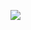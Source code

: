 [![](https://mermaid.ink/img/pako:eNqVkk9LAzEQxb_KkJNC273voQdRBA-2sHpbkGky2x02f9Yk21VKv7tJU8WDCuaQDEPey-8lOQrpFIlaBHqdyEq6Zdx7NK2FNKyLBJq6CK6DG-_mQL6G5zRDx1oH6Jw3gFaB1CyHAGHaGY5FfNm_XK8b8ocs3G6aJ-hjHENdVSFOiimsZFj1pAPbgVcdV_SGZtSE41hZml8yQbFDGfmAiae4fQP0vO_PhJ_nlBUOqFklRTgTzp5zmRoI0cFDs3n828OqJARPij3JmIowukCwQzlkg9jTWRpgxP2FsYhT4q-7ur_7V-LsV6wU_Rj4lyfZJoREuNQOE_XMsQfjFHdM6pwUrnLu6-JRZrEQhrxBVun1j7nXipTJUCvqVCr0Qytae0r7cIquebdS1NFPtBDTmK_18lNK8_QBCWTKDg?type=png)](https://mermaid.live/edit#pako:eNqVkk9LAzEQxb_KkJNC273voQdRBA-2sHpbkGky2x02f9Yk21VKv7tJU8WDCuaQDEPey-8lOQrpFIlaBHqdyEq6Zdx7NK2FNKyLBJq6CK6DG-_mQL6G5zRDx1oH6Jw3gFaB1CyHAGHaGY5FfNm_XK8b8ocs3G6aJ-hjHENdVSFOiimsZFj1pAPbgVcdV_SGZtSE41hZml8yQbFDGfmAiae4fQP0vO_PhJ_nlBUOqFklRTgTzp5zmRoI0cFDs3n828OqJARPij3JmIowukCwQzlkg9jTWRpgxP2FsYhT4q-7ur_7V-LsV6wU_Rj4lyfZJoREuNQOE_XMsQfjFHdM6pwUrnLu6-JRZrEQhrxBVun1j7nXipTJUCvqVCr0Qytae0r7cIquebdS1NFPtBDTmK_18lNK8_QBCWTKDg)